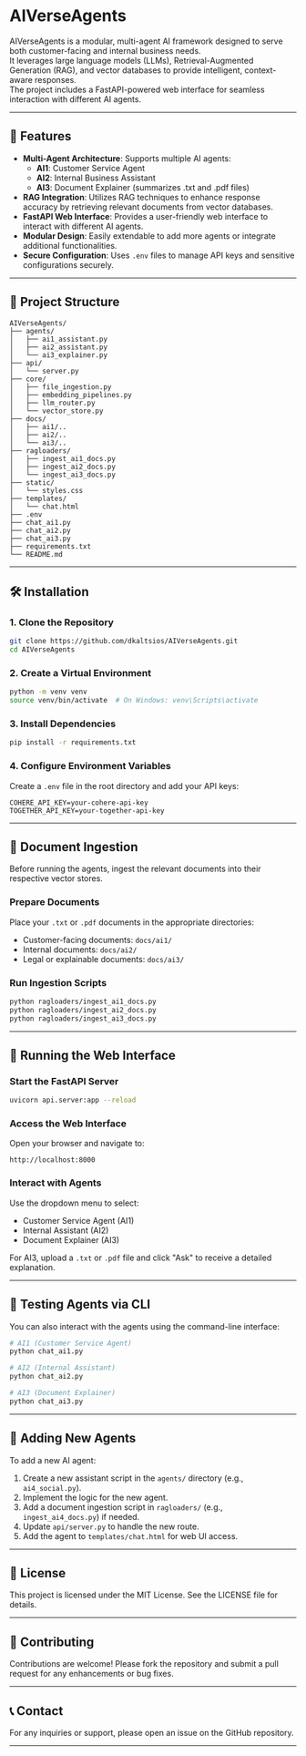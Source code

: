 # AIVerseAgents

AIVerseAgents is a modular, multi-agent AI framework designed to serve both customer-facing and internal business needs.  
It leverages large language models (LLMs), Retrieval-Augmented Generation (RAG), and vector databases to provide intelligent, context-aware responses.  
The project includes a FastAPI-powered web interface for seamless interaction with different AI agents.

---

## 🚀 Features

- **Multi-Agent Architecture**: Supports multiple AI agents:
  - **AI1**: Customer Service Agent
  - **AI2**: Internal Business Assistant
  - **AI3**: Document Explainer (summarizes .txt and .pdf files)
- **RAG Integration**: Utilizes RAG techniques to enhance response accuracy by retrieving relevant documents from vector databases.
- **FastAPI Web Interface**: Provides a user-friendly web interface to interact with different AI agents.
- **Modular Design**: Easily extendable to add more agents or integrate additional functionalities.
- **Secure Configuration**: Uses `.env` files to manage API keys and sensitive configurations securely.

---

## 📂 Project Structure

```
AIVerseAgents/ 
├── agents/     
│   ├── ai1_assistant.py  
│   ├── ai2_assistant.py 
│   └── ai3_explainer.py
├── api/        
│   └── server.py 
├── core/       
│   ├── file_ingestion.py
│   ├── embedding_pipelines.py
│   ├── llm_router.py
│   └── vector_store.py 
├── docs/       
│   ├── ai1/.. 
│   ├── ai2/..
│   └── ai3/..       
├── ragloaders/ 
│   ├── ingest_ai1_docs.py 
│   ├── ingest_ai2_docs.py
│   └── ingest_ai3_docs.py  
├── static/ 
│   └── styles.css 
├── templates/ 
│   └── chat.html 
├── .env 
├── chat_ai1.py 
├── chat_ai2.py 
├── chat_ai3.py
├── requirements.txt 
└── README.md
```

---

## 🛠️ Installation

### 1. Clone the Repository
```bash
git clone https://github.com/dkaltsios/AIVerseAgents.git
cd AIVerseAgents
```

### 2. Create a Virtual Environment
```bash
python -m venv venv
source venv/bin/activate  # On Windows: venv\Scripts\activate
```

### 3. Install Dependencies
```bash
pip install -r requirements.txt
```

### 4. Configure Environment Variables
Create a `.env` file in the root directory and add your API keys:
```env
COHERE_API_KEY=your-cohere-api-key
TOGETHER_API_KEY=your-together-api-key
```

---

## 📄 Document Ingestion
Before running the agents, ingest the relevant documents into their respective vector stores.

### Prepare Documents
Place your `.txt` or `.pdf` documents in the appropriate directories:
- Customer-facing documents: `docs/ai1/`
- Internal documents: `docs/ai2/`
- Legal or explainable documents: `docs/ai3/`

### Run Ingestion Scripts
```bash
python ragloaders/ingest_ai1_docs.py
python ragloaders/ingest_ai2_docs.py
python ragloaders/ingest_ai3_docs.py
```

---

## 💬 Running the Web Interface

### Start the FastAPI Server
```bash
uvicorn api.server:app --reload
```

### Access the Web Interface
Open your browser and navigate to:
```
http://localhost:8000
```

### Interact with Agents
Use the dropdown menu to select:
- Customer Service Agent (AI1)
- Internal Assistant (AI2)
- Document Explainer (AI3)

For AI3, upload a `.txt` or `.pdf` file and click "Ask" to receive a detailed explanation.

---

## 🧪 Testing Agents via CLI

You can also interact with the agents using the command-line interface:

```bash
# AI1 (Customer Service Agent)
python chat_ai1.py

# AI2 (Internal Assistant)
python chat_ai2.py

# AI3 (Document Explainer)
python chat_ai3.py
```

---

## 🧱 Adding New Agents

To add a new AI agent:
1. Create a new assistant script in the `agents/` directory (e.g., `ai4_social.py`).
2. Implement the logic for the new agent.
3. Add a document ingestion script in `ragloaders/` (e.g., `ingest_ai4_docs.py`) if needed.
4. Update `api/server.py` to handle the new route.
5. Add the agent to `templates/chat.html` for web UI access.

---

## 📌 License
This project is licensed under the MIT License. See the LICENSE file for details.

---

## 🤝 Contributing
Contributions are welcome! Please fork the repository and submit a pull request for any enhancements or bug fixes.

---

## 📞 Contact
For any inquiries or support, please open an issue on the GitHub repository.

---
